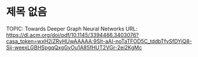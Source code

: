 # 제목 없음

TOPIC: Towards Deeper Graph Neural Networks
URL: https://dl.acm.org/doi/pdf/10.1145/3394486.3403076?casa_token=wxH2iZRyHUwAAAAA:9Slt-aAI-noTaTFOD5C_tddbTfvSfDYiQ8-Sij-weexLGBHSpgqQxgGvOu1A85fHUT2VGr-2ei2KgMc